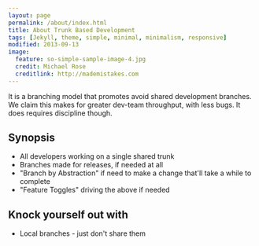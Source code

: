 ```yaml
---
layout: page
permalink: /about/index.html
title: About Trunk Based Development
tags: [Jekyll, theme, simple, minimal, minimalism, responsive]
modified: 2013-09-13
image:
  feature: so-simple-sample-image-4.jpg
  credit: Michael Rose
  creditlink: http://mademistakes.com
---
```


It is a branching model that promotes avoid shared development branches. We claim this makes for greater dev-team throughput, with less bugs. It does requires discipline though.

## Synopsis

* All developers working on a single shared trunk
* Branches made for releases, if needed at all
* "Branch by Abstraction" if need to make a change that'll take a while to complete
* "Feature Toggles" driving the above if needed

## Knock yourself out with

* Local branches - just don't share them